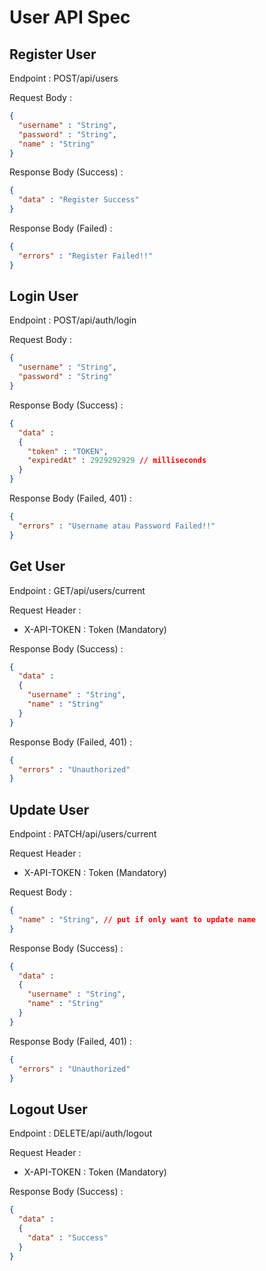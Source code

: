 # User API Spec

## Register User

Endpoint : POST/api/users

Request Body :

```json
{
  "username" : "String",
  "password" : "String",
  "name" : "String"
}
```

Response Body (Success) :

```json
{
  "data" : "Register Success"
}
```
Response Body (Failed) :

```json
{
  "errors" : "Register Failed!!"
}
```

## Login User

Endpoint : POST/api/auth/login

Request Body :

```json
{
  "username" : "String",
  "password" : "String"
}
```

Response Body (Success) :

```json
{
  "data" : 
  {
    "token" : "TOKEN",
    "expiredAt" : 2929292929 // milliseconds
  }
}
```
Response Body (Failed, 401) :

```json
{
  "errors" : "Username atau Password Failed!!"
}
```

## Get User

Endpoint : GET/api/users/current

Request Header :
- X-API-TOKEN : Token (Mandatory)

Response Body (Success) :

```json
{
  "data" : 
  {
    "username" : "String",
    "name" : "String"
  }
}
```
Response Body (Failed, 401) :

```json
{
  "errors" : "Unauthorized"
}
```

## Update User

Endpoint : PATCH/api/users/current

Request Header :
- X-API-TOKEN : Token (Mandatory)

Request Body :

```json
{
  "name" : "String", // put if only want to update name
}
```

Response Body (Success) :

```json
{
  "data" : 
  {
    "username" : "String",
    "name" : "String"
  }
}
```
Response Body (Failed, 401) :

```json
{
  "errors" : "Unauthorized"
}
```

## Logout User

Endpoint : DELETE/api/auth/logout

Request Header :
- X-API-TOKEN : Token (Mandatory)

Response Body (Success) :

```json
{
  "data" : 
  {
    "data" : "Success"
  }
}
```
